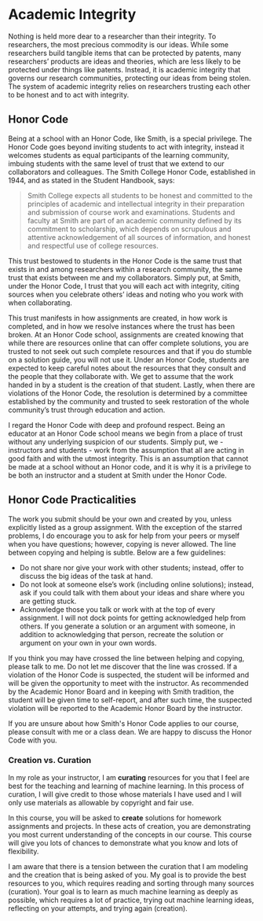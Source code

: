 # Academic Integrity

Nothing is held more dear to a researcher than their integrity. To researchers, the most precious commodity is our ideas. While some researchers build tangible items that can be protected by patents, many researchers’ products are ideas and theories, which are less likely to be protected under things like patents. Instead, it is academic integrity that governs our research communities, protecting our ideas from being stolen. The system of academic integrity relies on researchers trusting each other to be honest and to act with integrity. 

## Honor Code 

Being at a school with an Honor Code, like Smith, is a special privilege. The Honor Code goes beyond inviting students to act with integrity, instead it welcomes students as equal participants of the learning community, imbuing students with the same level of trust that we extend to our collaborators and colleagues. The Smith College Honor Code, established in 1944, and as stated in the Student Handbook, says:
> Smith College expects all students to be honest and committed to the principles of academic and intellectual integrity in their preparation and submission of course work and examinations. Students and faculty at Smith are part of an academic community defined by its commitment to scholarship, which depends on scrupulous and attentive acknowledgement of all sources of information, and honest and respectful use of college resources.

This trust bestowed to students in the Honor Code is the same trust that exists in and among researchers within a research community, the same trust that exists between me and my collaborators. Simply put, at Smith, under the Honor Code, I trust that you will each act with integrity, citing sources when you celebrate others’ ideas and noting who you work with when collaborating. 

This trust manifests in how assignments are created, in how work is completed, and in how we resolve instances where the trust has been broken. At an Honor Code school, assignments are created knowing that while there are resources online that can offer complete solutions, you are trusted to not seek out such complete resources and that if you do stumble on a solution guide, you will not use it. Under an Honor Code, students are expected to keep careful notes about the resources that they consult and the people that they collaborate with. We get to assume that the work handed in by a student is the creation of that student. Lastly, when there are violations of the Honor Code, the resolution is determined by a committee established by the community and trusted to seek restoration of the whole community’s trust through education and action. 

I regard the Honor Code with deep and profound respect. Being an educator at an Honor Code school means we begin from a place of trust without any underlying suspicion of our students. Simply put, we - instructors and students - work from the assumption that all are acting in good faith and with the utmost integrity. This is an assumption that cannot be made at a school without an Honor code, and it is why it is a privilege to be both an instructor and a student at Smith under the Honor Code. 

## Honor Code Practicalities 

The work you submit should be your own and created by you, unless explicitly listed as a group assignment. With the exception of the starred problems, I do encourage you to ask for help from your peers or myself when you have questions; however, copying is never allowed. The line between copying and helping is subtle. Below are a few guidelines:

- Do not share nor give your work with other students; instead, offer to discuss the big ideas of the task at hand. 
- Do not look at someone else’s work (including online solutions); instead, ask if you could talk with them about your ideas and share where you are getting stuck.
- Acknowledge those you talk or work with at the top of every assignment. I will not dock points for getting acknowledged help from others. If you generate a solution or an argument with someone, in addition to acknowledging that person, recreate the solution or argument on your own in your own words. 

If you think you may have crossed the line between helping and copying, please talk to me. Do not let me discover that the line was crossed. If a violation of the Honor Code is suspected, the student will be informed and will be given the opportunity to meet with the instructor. As recommended by the Academic Honor Board and in keeping with Smith tradition, the student will be given time to self-report, and after such time, the suspected violation will be reported to the Academic Honor Board by the instructor. 

If you are unsure about how Smith's Honor Code applies to our course, please consult with me or a class dean. We are happy to discuss the Honor Code with you.

### Creation vs. Curation

In my role as your instructor, I am **curating** resources for you that I feel are best for the teaching and learning of machine learning. In this process of curation, I will give credit to those whose materials I have used and I will only use materials as allowable by copyright and fair use. 

In this course, you will be asked to **create** solutions for homework assignments and projects. In these acts of creation, you are demonstrating you most current understanding of the concepts in our course. This course will give you lots of chances to demonstrate what you know and lots of flexibility. 

I am aware that there is a tension between the curation that I am modeling and the creation that is being asked of you. My goal is to provide the best resources to you, which requires reading and sorting through many sources (curation). Your goal is to learn as much machine learning as deeply as possible, which requires a lot of practice, trying out machine learning ideas, reflecting on your attempts, and trying again (creation). 
